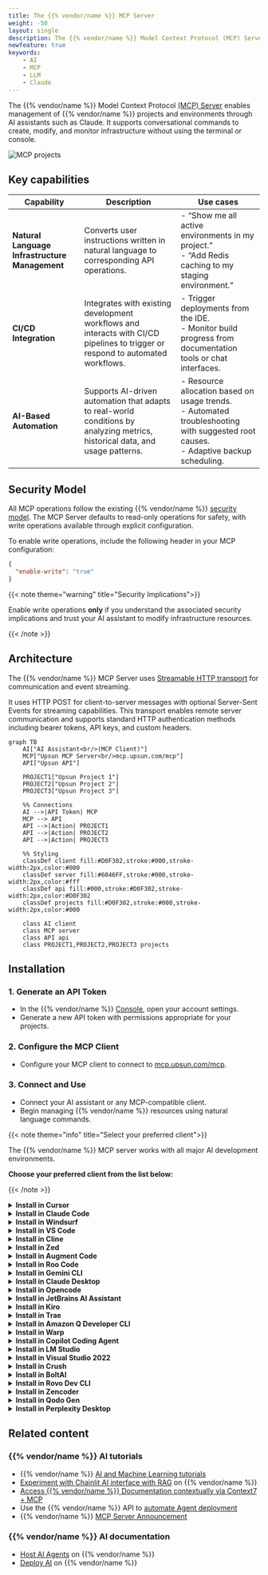 ```yaml
---
title: The {{% vendor/name %}} MCP Server
weight: -50
layout: single
description: The {{% vendor/name %}} Model Context Protocol (MCP) Server allows users to perform infrastructure operations, monitor environments, and manage resources using natural language commands and AI assistants.
newfeature: true
keywords:
    - AI
    - MCP
    - LLM
    - Claude
---
```

<!-- vale off -->
The {{% vendor/name %}} Model Context Protocol [(MCP) Server](https://devcenter.upsun.com/posts/upsun-mcp-announcement/) enables management of {{% vendor/name %}} projects and environments through AI assistants such as Claude. It supports conversational commands to create, modify, and monitor infrastructure without using the terminal or console.

![MCP projects](/images/ai/mcp-projects.png "0.65")

## Key capabilities

| Capability | Description | Use cases                   |
|------------|-------------|-----------------------------|
| **Natural Language Infrastructure Management** | Converts user instructions written in natural language to corresponding API operations. | - “Show me all active environments in my project.” <br> - “Add Redis caching to my staging environment.” |
| **CI/CD Integration** | Integrates with existing development workflows and interacts with CI/CD pipelines to trigger or respond to automated workflows. | - Trigger deployments from the IDE. <br> - Monitor build progress from documentation tools or chat interfaces. |
| **AI-Based Automation** | Supports AI-driven automation that adapts to real-world conditions by analyzing metrics, historical data, and usage patterns. | - Resource allocation based on usage trends. <br> - Automated troubleshooting with suggested root causes. <br> - Adaptive backup scheduling. |

## Security Model

All MCP operations follow the existing {{% vendor/name %}} [security model](https://upsun.com/trust-center/security/). The MCP Server defaults to read-only operations for safety, with write operations available through explicit configuration.

To enable write operations, include the following header in your MCP configuration:

```json
{
  "enable-write": "true"
}
```

{{< note theme="warning" title="Security Implications">}}

Enable write operations **only** if you understand the associated security implications and trust your AI assistant to modify infrastructure resources.

{{< /note >}}

## Architecture

The {{% vendor/name %}} MCP Server uses [Streamable HTTP transport](https://modelcontextprotocol.io/docs/learn/architecture) for communication and event streaming.

It uses HTTP POST for client-to-server messages with optional Server-Sent Events for streaming capabilities. This transport enables remote server communication and supports standard HTTP authentication methods including bearer tokens, API keys, and custom headers.

```mermaid
graph TB
    AI["AI Assistant<br/>(MCP Client)"]
    MCP["Upsun MCP Server<br/>mcp.upsun.com/mcp"]
    API["Upsun API"]
    
    PROJECT1["Upsun Project 1"]
    PROJECT2["Upsun Project 2"]
    PROJECT3["Upsun Project 3"]
    
    %% Connections
    AI -->|API Token| MCP
    MCP --> API
    API -->|Action| PROJECT1
    API -->|Action| PROJECT2
    API -->|Action| PROJECT3
    
    %% Styling
    classDef client fill:#D0F302,stroke:#000,stroke-width:2px,color:#000
    classDef server fill:#6046FF,stroke:#000,stroke-width:2px,color:#fff
    classDef api fill:#000,stroke:#D0F302,stroke-width:2px,color:#D0F302
    classDef projects fill:#D0F302,stroke:#000,stroke-width:2px,color:#000
    
    class AI client
    class MCP server
    class API api
    class PROJECT1,PROJECT2,PROJECT3 projects
```

## Installation

### 1. Generate an API Token

- In the {{% vendor/name %}} [Console](https://console.upsun.com/), open your account settings.
- Generate a new API token with permissions appropriate for your projects.

### 2. Configure the MCP Client
- Configure your MCP client to connect to [mcp.upsun.com/mcp](https://mcp.upsun.com/mcp).

### 3. Connect and Use

- Connect your AI assistant or any MCP-compatible client.
- Begin managing {{% vendor/name %}} resources using natural language commands.

{{< note theme="info" title="Select your preferred client">}}

The {{% vendor/name %}} MCP server works with all major AI development environments. 

**Choose your preferred client from the list below:**

{{< /note >}}

<details>
<summary><b>Install in Cursor</b></summary>

Go to: `Settings` -> `Cursor Settings` -> `MCP` -> `Add new global MCP server`

Pasting the following configuration into your Cursor `~/.cursor/mcp.json` file is the recommended approach. You may also install in a specific project by creating `.cursor/mcp.json` in your project folder. 

See the [Cursor MCP docs](https://docs.cursor.com/context/model-context-protocol) for more info.

#### Cursor Remote Server Connection

```json
{
  "mcpServers": {
    "upsun": {
      "url": "https://mcp.upsun.com/mcp",
      "headers": {
        "upsun-api-token": "YOUR_API_TOKEN",
        "enable-write": "false"
      }
    }
  }
}
```

</details>

<details>
<summary><b>Install in Claude Code</b></summary>

Run this command. See [Claude Code MCP docs](https://docs.anthropic.com/en/docs/claude-code/mcp) for more info.

#### Claude Code Remote Server Connection

```sh
claude mcp add --transport http upsun https://mcp.upsun.com/mcp --header "upsun-api-token: YOUR_API_TOKEN" --header "enable-write: false"
```

</details>

<details>
<summary><b>Install in Windsurf</b></summary>

Add this to your Windsurf MCP config file. See [Windsurf MCP docs](https://docs.windsurf.com/windsurf/cascade/mcp) for more info.

#### Windsurf Remote Server Connection

```json
{
  "mcpServers": {
    "upsun": {
      "serverUrl": "https://mcp.upsun.com/mcp",
      "headers": {
        "upsun-api-token": "YOUR_API_TOKEN",
        "enable-write": "false"
      }
    }
  }
}
```

</details>

<details>
<summary><b>Install in VS Code</b></summary>

Add this to your VS Code MCP config file. See [VS Code MCP docs](https://code.visualstudio.com/docs/copilot/chat/mcp-servers) for more info.

#### VS Code Remote Server Connection

```json
"mcp": {
  "servers": {
    "upsun": {
      "type": "http",
      "url": "https://mcp.upsun.com/mcp",
      "headers": {
        "upsun-api-token": "YOUR_API_TOKEN",
        "enable-write": "false"
      }
    }
  }
}
```

</details>

<details>
<summary>
<b>Install in Cline</b>
</summary>

You can easily configure the Upsun MCP server through Cline:

1. Open **Cline**.
2. Click the hamburger menu icon (☰) to enter the **MCP Servers** section.
3. Choose **Remote Servers** tab.
4. Click the **Edit Configuration** button.
5. Add upsun to `mcpServers`:

```json
{
  "mcpServers": {
    "upsun": {
      "url": "https://mcp.upsun.com/mcp",
      "type": "streamableHttp",
      "headers": {
        "upsun-api-token": "YOUR_API_TOKEN",
        "enable-write": "false"
      }
    }
  }
}
```

</details>

<details>
<summary><b>Install in Zed</b></summary>

Add this to your Zed `settings.json`. See [Zed Context Server docs](https://zed.dev/docs/assistant/context-servers) for more info.

```json
{
  "context_servers": {
    "Upsun": {
      "settings": {
        "url": "https://mcp.upsun.com/mcp",
        "headers": {
          "upsun-api-token": "YOUR_API_TOKEN",
        "enable-write": "false"
        }
      }
    }
  }
}
```

</details>

<details>
<summary><b>Install in Augment Code</b></summary>

To configure the Upsun MCP server in Augment Code:

**Manual Configuration**

1. Press Cmd/Ctrl Shift P or go to the hamburger menu in the Augment panel
2. Select Edit Settings
3. Under Advanced, click Edit in settings.json
4. Add the server configuration to the `mcpServers` array in the `augment.advanced` object

```json
"augment.advanced": {
  "mcpServers": [
    {
      "name": "upsun",
      "url": "https://mcp.upsun.com/mcp",
      "headers": {
        "upsun-api-token": "YOUR_API_TOKEN",
        "enable-write": "false"
      }
    }
  ]
}
```

Once the MCP server is added, restart your editor. If you receive any errors, check the syntax to make sure closing brackets or commas are not missing.

</details>

<details>
<summary><b>Install in Roo Code</b></summary>

Add this to your Roo Code MCP configuration file. See [Roo Code MCP docs](https://docs.roocode.com/features/mcp/using-mcp-in-roo) for more info.

#### Roo Code Remote Server Connection

```json
{
  "mcpServers": {
    "upsun": {
      "type": "streamable-http",
      "url": "https://mcp.upsun.com/mcp",
      "headers": {
        "upsun-api-token": "YOUR_API_TOKEN",
        "enable-write": "false"
      }
    }
  }
}
```

</details>

<details>
<summary><b>Install in Gemini CLI</b></summary>

See [Gemini CLI Configuration](https://google-gemini.github.io/gemini-cli/docs/tools/mcp-server.html) for details.

1.  Open the Gemini CLI settings file. The location is `~/.gemini/settings.json` (where `~` is your home directory).
2.  Add the following to the `mcpServers` object in your `settings.json` file:

```json
{
  "mcpServers": {
    "upsun": {
      "httpUrl": "https://mcp.upsun.com/mcp",
      "headers": {
        "upsun-api-token": "YOUR_API_TOKEN",
        "enable-write": "false",
        "Accept": "application/json, text/event-stream"
      }
    }
  }
}
```

If the `mcpServers` object does not exist, create it.

</details>

<details>
<summary><b>Install in Claude Desktop</b></summary>

#### Remote Server Connection

Open Claude Desktop and navigate to Settings > Connectors > Add Custom Connector. Enter the name as `Upsun` and the remote MCP server URL as `https://mcp.upsun.com/mcp`.

Add your API token in the headers configuration:

```json
{
  "upsun-api-token": "YOUR_API_TOKEN",
    "enable-write": "false"
}
```

</details>

<details>
<summary><b>Install in Opencode</b></summary>

Add this to your Opencode configuration file. See [Opencode MCP docs](https://opencode.ai/docs/mcp-servers) for more info.

#### Opencode Remote Server Connection

```json
"mcp": {
  "upsun": {
    "type": "remote",
    "url": "https://mcp.upsun.com/mcp",
    "headers": {
      "upsun-api-token": "YOUR_API_TOKEN",
    "enable-write": "false"
    },
    "enabled": true
  }
}
```

</details>

<details>
<summary><b>Install in JetBrains AI Assistant</b></summary>

See [JetBrains AI Assistant Documentation](https://www.jetbrains.com/help/ai-assistant/configure-an-mcp-server.html) for more details.

1. In JetBrains IDEs, go to `Settings` -> `Tools` -> `AI Assistant` -> `Model Context Protocol (MCP)`
2. Click `+ Add`.
3. Click on `Command` in the top-left corner of the dialog and select the As JSON option from the list
4. Add this configuration and click `OK`

```json
{
  "mcpServers": {
    "upsun": {
      "url": "https://mcp.upsun.com/mcp",
      "headers": {
        "upsun-api-token": "YOUR_API_TOKEN",
        "enable-write": "false"
      }
    }
  }
}
```

5. Click `Apply` to save changes.
6. The same way upsun could be added for JetBrains Junie in `Settings` -> `Tools` -> `Junie` -> `MCP Settings`

</details>

<details>

<summary><b>Install in Kiro</b></summary>

See [Kiro Model Context Protocol Documentation](https://kiro.dev/docs/mcp/configuration/) for details.

1. Navigate `Kiro` > `MCP Servers`
2. Add a new MCP server by clicking the `+ Add` button.
3. Paste the configuration given below:

```json
{
  "mcpServers": {
    "Upsun": {
      "url": "https://mcp.upsun.com/mcp",
      "headers": {
        "upsun-api-token": "YOUR_API_TOKEN",
        "enable-write": "false"
      },
      "disabled": false,
      "autoApprove": []
    }
  }
}
```

4. Click `Save` to apply the changes.

</details>

<details>
<summary><b>Install in Trae</b></summary>

Use the Add manually feature and fill in the JSON configuration information for that MCP server.
For more details, visit the [Trae documentation](https://docs.trae.ai/ide/model-context-protocol?_lang=en).

#### Trae Remote Server Connection

```json
{
  "mcpServers": {
    "upsun": {
      "url": "https://mcp.upsun.com/mcp",
      "headers": {
        "upsun-api-token": "YOUR_API_TOKEN",
        "enable-write": "false"
      }
    }
  }
}
```

</details>

<details>
<summary><b>Install in Amazon Q Developer CLI</b></summary>

Add this to your Amazon Q Developer CLI configuration file. See [Amazon Q Developer CLI docs](https://docs.aws.amazon.com/amazonq/latest/qdeveloper-ug/command-line-mcp-configuration.html) for more details.

```json
{
  "mcpServers": {
    "upsun": {
      "url": "https://mcp.upsun.com/mcp",
      "headers": {
        "upsun-api-token": "YOUR_API_TOKEN",
        "enable-write": "false"
      }
    }
  }
}
```

</details>

<details>
<summary><b>Install in Warp</b></summary>

See [Warp Model Context Protocol Documentation](https://docs.warp.dev/knowledge-and-collaboration/mcp#adding-an-mcp-server) for details.

1. Navigate `Settings` > `AI` > `Manage MCP servers`.
2. Add a new MCP server by clicking the `+ Add` button.
3. Paste the configuration given below:

```json
{
  "Upsun": {
    "url": "https://mcp.upsun.com/mcp",
    "headers": {
      "upsun-api-token": "YOUR_API_TOKEN",
    "enable-write": "false"
    },
    "start_on_launch": true
  }
}
```

4. Click `Save` to apply the changes.

</details>

<details>

<summary><b>Install in Copilot Coding Agent</b></summary>

**Using Upsun MCP with Copilot Coding Agent**

Add the following configuration to the `mcp` section of your Copilot Coding Agent configuration file Repository->Settings->Copilot->Coding agent->MCP configuration:

```json
{
  "mcpServers": {
    "upsun": {
      "type": "http",
      "url": "https://mcp.upsun.com/mcp",
      "headers": {
        "upsun-api-token": "YOUR_API_TOKEN",
        "enable-write": "false"
      }
    }
  }
}
```

For more information, see the [official GitHub documentation](https://docs.github.com/en/enterprise-cloud@latest/copilot/how-tos/agents/copilot-coding-agent/extending-copilot-coding-agent-with-mcp).

</details>

<details>
<summary><b>Install in LM Studio</b></summary>

See [LM Studio MCP Support](https://lmstudio.ai/blog/lmstudio-v0.3.17) for more information.

#### Manual set-up:

1. Navigate to `Program` (right side) > `Install` > `Edit mcp.json`.
2. Paste the configuration given below:

```json
{
  "mcpServers": {
    "Upsun": {
      "url": "https://mcp.upsun.com/mcp",
      "headers": {
        "upsun-api-token": "YOUR_API_TOKEN",
        "enable-write": "false"
      }
    }
  }
}
```

3. Click `Save` to apply the changes.
4. Toggle the MCP server on/off from the right hand side, under `Program`, or by clicking the plug icon at the bottom of the chat box.

</details>

<details>
<summary><b>Install in Visual Studio 2022</b></summary>

You can configure the Upsun MCP server in Visual Studio 2022 by following the [Visual Studio MCP Servers documentation](https://learn.microsoft.com/visualstudio/ide/mcp-servers?view=vs-2022).

Add this to your Visual Studio MCP config file (see the [Visual Studio docs](https://learn.microsoft.com/visualstudio/ide/mcp-servers?view=vs-2022) for details):

```json
{
  "inputs": [],
  "servers": {
    "upsun": {
      "type": "http",
      "url": "https://mcp.upsun.com/mcp",
      "headers": {
        "upsun-api-token": "YOUR_API_TOKEN",
        "enable-write": "false"
      }
    }
  }
}
```

For more information and troubleshooting, refer to the [Visual Studio MCP Servers documentation](https://learn.microsoft.com/visualstudio/ide/mcp-servers?view=vs-2022).

</details>

<details>
<summary><b>Install in Crush</b></summary>

Add this to your Crush configuration file. See [Crush MCP docs](https://github.com/charmbracelet/crush#mcps) for more info.

#### Crush Remote Server Connection (HTTP)

```json
{
  "$schema": "https://charm.land/crush.json",
  "mcp": {
    "upsun": {
      "type": "http",
      "url": "https://mcp.upsun.com/mcp",
      "headers": {
        "upsun-api-token": "YOUR_API_TOKEN",
        "enable-write": "false"
      }
    }
  }
}
```

</details>

<details>
<summary><b>Install in BoltAI</b></summary>

Open the "Settings" page of the app, navigate to "Plugins," and configure the Upsun MCP server:

```json
{
  "mcpServers": {
    "upsun": {
      "url": "https://mcp.upsun.com/mcp",
      "headers": {
        "upsun-api-token": "YOUR_API_TOKEN",
        "enable-write": "false"
      }
    }
  }
}
```

More information is available on [BoltAI's Documentation site](https://docs.boltai.com/docs/plugins/mcp-servers). For BoltAI on iOS, [see this guide](https://docs.boltai.com/docs/boltai-mobile/mcp-servers).

</details>

<details>
<summary><b>Install in Rovo Dev CLI</b></summary>

Edit your Rovo Dev CLI MCP config by running the command below -

```bash
acli rovodev mcp
```

Example config -

#### Remote Server Connection

```json
{
  "mcpServers": {
    "upsun": {
      "url": "https://mcp.upsun.com/mcp",
      "headers": {
        "upsun-api-token": "YOUR_API_TOKEN",
        "enable-write": "false"
      }
    }
  }
}
```

</details>

<details>
<summary><b>Install in Zencoder</b></summary>

To configure the Upsun MCP server in Zencoder, follow these steps:

1. Go to the Zencoder menu (...)
2. From the dropdown menu, select Agent tools
3. Click on the Add custom MCP
4. Add the name and server configuration from below, and make sure to hit the Install button

```json
{
  "url": "https://mcp.upsun.com/mcp",
  "headers": {
    "upsun-api-token": "YOUR_API_TOKEN",
    "enable-write": "false"
  }
}
```

Once the MCP server is added, you can easily continue using it.

</details>

<details>
<summary><b>Install in Qodo Gen</b></summary>

See [Qodo Gen docs](https://docs.qodo.ai/qodo-documentation/qodo-gen/qodo-gen-chat/agentic-mode/agentic-tools-mcps) for more details.

1. Open Qodo Gen chat panel in VSCode or IntelliJ.
2. Click Connect more tools.
3. Click + Add new MCP.
4. Add the following configuration:

#### Qodo Gen Remote Server Connection

```json
{
  "mcpServers": {
    "upsun": {
      "url": "https://mcp.upsun.com/mcp",
      "headers": {
        "upsun-api-token": "YOUR_API_TOKEN",
        "enable-write": "false"
      }
    }
  }
}
```

</details>

<details>
<summary><b>Install in Perplexity Desktop</b></summary>

See [Local and Remote MCPs for Perplexity](https://www.perplexity.ai/help-center/en/articles/11502712-local-and-remote-mcps-for-perplexity) for more information.

1. Navigate `Perplexity` > `Settings`
2. Select `Connectors`.
3. Click `Add Connector`.
4. Select `Advanced`.
5. Enter Server Name: `Upsun`
6. Paste the following JSON in the text area:

```json
{
  "url": "https://mcp.upsun.com/mcp",
  "headers": {
    "upsun-api-token": "YOUR_API_TOKEN",
    "enable-write": "false"
  }
}
```

7. Click `Save`.
</details>

## Related content

### {{% vendor/name %}} AI tutorials

- {{% vendor/name %}} [AI and Machine Learning tutorials](https://devcenter.upsun.com/posts/ai/?utm_source=docs&utm_medium=ai-agent&utm_campaign=tutorials)
- [Experiment with Chainlit AI interface with RAG](https://devcenter.upsun.com/posts/deploying-chainlit-with-rag/) on {{% vendor/name %}}
- [Access {{% vendor/name %}} Documentation contextually via Context7 + MCP](https://devcenter.upsun.com/posts/context7-mcp/)
- Use the {{% vendor/name %}} API to [automate Agent deployment](https://devcenter.upsun.com/posts/using-the-upsun-api/)
- {{% vendor/name %}} [MCP Server Announcement](https://devcenter.upsun.com/posts/upsun-mcp-announcement/)

### {{% vendor/name %}} AI documentation

- [Host AI Agents](/get-started/ai/aiagent.html) on {{% vendor/name %}}
- [Deploy AI](/get-started/ai.html) on {{% vendor/name %}}
<!-- vale on -->